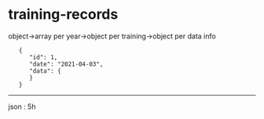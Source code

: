 # training-records

object->array per year->object per training->object per data info

       {
          "id": 1,
          "date": "2021-04-03",
          "data": {
          }
       }


--------------

json : 5h


